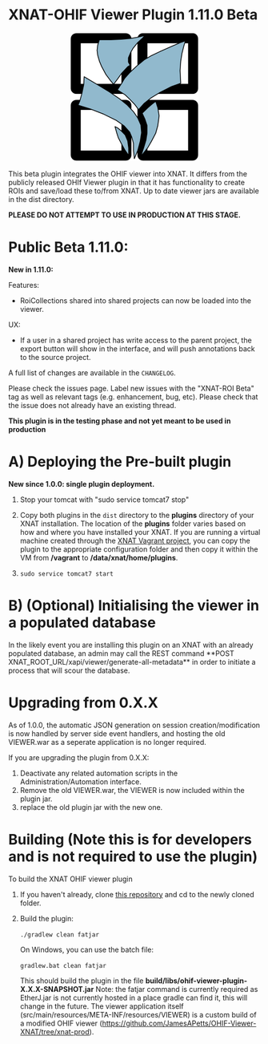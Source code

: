 

# XNAT-OHIF Viewer Plugin 1.11.0 Beta

<p align="center">
  <img src="assets/Logo.png" width="256" title="OHIF-XNAT-logo">
</p>

This beta plugin integrates the OHIF viewer into XNAT. It differs from the publicly released OHIf Viewer plugin in that it has functionality to create ROIs and save/load these to/from XNAT.
Up to date viewer jars are available in the dist directory.

**PLEASE DO NOT ATTEMPT TO USE IN PRODUCTION AT THIS STAGE.**

# Public Beta 1.11.0:

**New in 1.11.0:**

Features:

- RoiCollections shared into shared projects can now be loaded into the viewer.

UX:

- If a user in a shared project has write access to the parent project, the export button will show in the interface, and will push annotations back to the source project.

A full list of changes are available in the `CHANGELOG`.

Please check the issues page. Label new issues with the "XNAT-ROI Beta" tag as well as relevant tags (e.g. enhancement, bug, etc).
Please check that the issue does not already have an existing thread.

**This plugin is in the testing phase and not yet meant to be used in production**

# A) Deploying the Pre-built plugin

**New since 1.0.0: single plugin deployment.**

1. Stop your tomcat with "sudo service tomcat7 stop"

2. Copy both plugins in the `dist` directory to the **plugins** directory of your XNAT installation. The location of the
   **plugins** folder varies based on how and where you have installed your XNAT. If you are running
   a virtual machine created through the [XNAT Vagrant project](https://bitbucket/xnatdev/xnat-vagrant.git),
   you can copy the plugin to the appropriate configuration folder and then copy it within the VM from
   **/vagrant** to **/data/xnat/home/plugins**.

3. `sudo service tomcat7 start`

# B) (Optional) Initialising the viewer in a populated database

In the likely event you are installing this plugin on an XNAT with an already populated database, an admin may call the REST command \*\*POST XNAT_ROOT_URL/xapi/viewer/generate-all-metadata\*\* in order to initiate a process that will scour the database.

# Upgrading from 0.X.X

As of 1.0.0, the automatic JSON generation on session creation/modification is now handled by server side event handlers, and hosting the old VIEWER.war as a seperate application is no longer required.

If you are upgrading the plugin from 0.X.X:

1. Deactivate any related automation scripts in the Administration/Automation interface.
2. Remove the old VIEWER.war, the VIEWER is now included within the plugin jar.
3. replace the old plugin jar with the new one.

# Building (Note this is for developers and is not required to use the plugin)

To build the XNAT OHIF viewer plugin

1. If you haven't already, clone [this repository](https://bitbucket.org/xnatx/ohif-viewer-plugin.git) and cd to the newly cloned folder.

2. Build the plugin:

   `./gradlew clean fatjar`

   On Windows, you can use the batch file:

   `gradlew.bat clean fatjar`

   This should build the plugin in the file **build/libs/ohif-viewer-plugin-X.X.X-SNAPSHOT.jar**
   Note: the fatjar command is currently required as EtherJ.jar is not currently hosted in a place gradle can find it, this will change in the future.
   The viewer application itself (src/main/resources/META-INF/resources/VIEWER) is a custom build of a modified OHIF viewer (https://github.com/JamesAPetts/OHIF-Viewer-XNAT/tree/xnat-prod).
